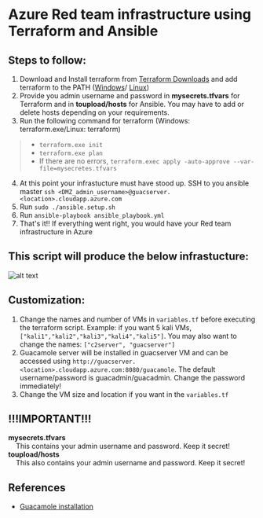 # Azure Red team infrastructure using Terraform and Ansible


## Steps to follow:
1. Download and Install terraform from [Terraform Downloads](https://www.terraform.io/downloads.html) and add terraform to the PATH ([Windows](https://stackoverflow.com/questions/1618280/where-can-i-set-path-to-make-exe-on-windows)/ [Linux](https://stackoverflow.com/questions/14637979/how-to-permanently-set-path-on-linux-unix))
2. Provide you admin username and password in **mysecrets.tfvars** for Terraform and in **toupload/hosts** for Ansible. You may have to add or delete hosts depending on your requirements.
3. Run the following command for terraform (Windows: terraform.exe/Linux: terraform)
>   - `terraform.exe init`
>   - `terraform.exe plan`
>   - If there are no errors, `terraform.exec apply -auto-approve --var-file=mysecretes.tfvars`
4. At this point your infrastucture must have stood up. SSH to you ansible master `ssh <DMZ_admin_username>@guacserver.<location>.cloudapp.azure.com`
5. Run `sudo ./ansible.setup.sh`
6. Run `ansible-playbook ansible_playbook.yml`
7. That's it!! If everything went right, you would have your Red team infrastructure in Azure

## This script will produce the below infrastucture:
![alt text](http://xxx)


## Customization:
1. Change the names and number of VMs in ``variables.tf`` before executing the terraform script. Example: if you want 5 kali VMs, ``["kali1","kali2","kali3","kali4","kali5"]``. You may also want to change the names: ``["c2server", "guacserver"]``
2. Guacamole server will be installed in guacserver VM and can be accessed using ``http://guacserver.<location>.cloudapp.azure.com:8080/guacamole``. The default username/password is guacadmin/guacadmin. Change the password immediately!
3. Change the VM size and location if you want in the ``variables.tf``

## !!!IMPORTANT!!!
**mysecrets.tfvars**<br>
&nbsp;&nbsp;&nbsp;&nbsp;This contains your admin username and password. Keep it secret!<br>
**toupload/hosts**<br>
&nbsp;&nbsp;&nbsp;&nbsp;This also contains your admin username and password. Keep it secret!<br>


## References
* [Guacamole installation]



[Guacamole installation]: <https://github.com/MysticRyuujin/guac-install>